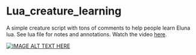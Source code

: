 # Lua_creature_learning
A simple creature script with tons of comments to help people learn Eluna lua. See lua file for notes and annotations.
Watch the video [here](http://www.youtube.com/watch?v=QjKqYXxOJwg?si=PQ0HnSDREnMd68uv).


[![IMAGE ALT TEXT HERE](your-gif-url.gif)](http://www.youtube.com/watch?v=QjKqYXxOJwg?si=PQ0HnSDREnMd68uv)

